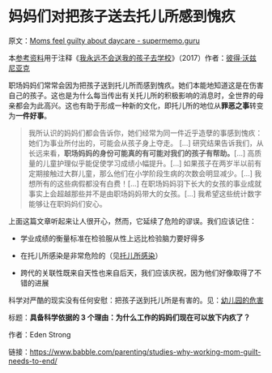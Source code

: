 # 妈妈们对把孩子送去托儿所感到愧疚

原文：[Moms feel guilty about daycare - supermemo.guru](https://supermemo.guru/wiki/Moms_feel_guilty_about_daycare)

本[参考资料](https://supermemo.guru/wiki/References)用于注释《[我永远不会送我的孩子去学校](https://supermemo.guru/wiki/Problem_of_Schooling)》（2017）作者：[彼得·沃兹尼亚克](https://supermemo.guru/wiki/Piotr_Wozniak)

职场妈妈们常常会因为把孩子送到托儿所而感到愧疚。她们本能地知道这是在伤害自己的孩子。这也是为什么每当传出有关托儿所的积极影响的消息时，全世界的母亲都会为此高兴。这也有助于形成一种新的文化，即托儿所的地位从**罪恶之事**转变为**一件好事**。

> 我所认识的妈妈们都会告诉你，她们经常为同一件近乎造孽的事感到愧疚：她们为事业所付出的，可能会从孩子身上夺走。 [...] 研究结果告诉我们，从长远来看，**职场妈妈的身份可能真的有可能对我们的孩子有帮助。**[...] 高质量的儿童护理似乎能促使学习成绩小幅提升。[...] 如果孩子在两岁半以前有定期接触过大群儿童，那么他们在小学阶段生病的次数会明显减少。[...] 我想所有的这些病假都没有白费！[...] 在职场妈妈羽下长大的女孩的事业成就事实上会超越那些并不是由职场妈妈带大的女孩。[...] 我希望这些统计数字能够让在职妈妈们安心。

上面这篇文章听起来让人很开心，然而，它延续了危险的谬误。我们应该记住：

- 学业成绩的衡量标准在检验服从性上远比检验脑力要好得多

- 在托儿所感染是非常危险的（见[托儿所感染](https://supermemo.guru/wiki/Daycare_infections)）

- 跨代的关联性既来自天性也来自后天，我们应该庆祝，因为他们好像取得了不错的进展

科学对严酷的现实没有任何安慰：把孩子送到托儿所是有害的。见：[幼儿园的危害](https://supermemo.guru/wiki/Daycare_misery)

标题：**具备科学依据的 3 个理由：为什么工作的妈妈们现在可以放下内疚了？**

作者：Eden Strong

链接：https://www.babble.com/parenting/studies-why-working-mom-guilt-needs-to-end/